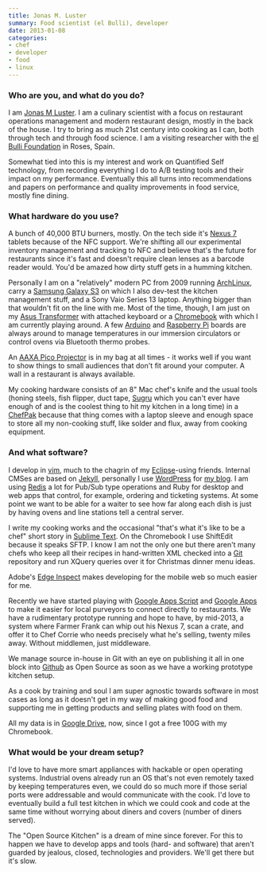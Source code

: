 ```yaml
---
title: Jonas M. Luster
summary: Food scientist (el Bulli), developer
date: 2013-01-08
categories:
- chef
- developer
- food
- linux
---
```


### Who are you, and what do you do?

I am [Jonas M Luster](http://twitter.com/legerdemain "Jonas' Twitter account."). I am a culinary scientist with a focus on restaurant operations management and modern restaurant design, mostly in the back of the house. I try to bring as much 21st century into cooking as I can, both through tech and through food science. I am a visiting researcher with the [el Bulli Foundation](http://www.ruiz-geli.com/04_html/elbullifoundation.html "The el Bulli Foundation's site.") in Roses, Spain.

Somewhat tied into this is my interest and work on Quantified Self technology, from recording everything I do to A/B testing tools and their impact on my performance. Eventually this all turns into recommendations and papers on performance and quality improvements in food service, mostly fine dining.

### What hardware do you use?

A bunch of 40,000 BTU burners, mostly. On the tech side it's [Nexus 7][nexus-7] tablets because of the NFC support. We're shifting all our experimental inventory management and tracking to NFC and believe that's the future for restaurants since it's fast and doesn't require clean lenses as a barcode reader would. You'd be amazed how dirty stuff gets in a humming kitchen.

Personally I am on a "relatively" modern PC from 2009 running [ArchLinux][arch-linux], carry a [Samsung Galaxy S3][galaxy-s-iii] on which I also dev-test the kitchen management stuff, and a Sony Vaio Series 13 laptop. Anything bigger than that wouldn't fit on the line with me. Most of the time, though, I am just on my [Asus Transformer][eee-pad-transformer-tf101] with attached keyboard or a [Chromebook][] with which I am currently playing around. A few [Arduino][] and [Raspberry Pi][raspberry-pi] boards are always around to manage temperatures in our immersion circulators or control ovens via Bluetooth thermo probes.

An [AAXA Pico Projector][p3-pico] is in my bag at all times - it works well if you want to show things to small audiences that don't fit around your computer. A wall in a restaurant is always available.

My cooking hardware consists of an 8" Mac chef's knife and the usual tools (honing steels, fish flipper, duct tape, [Sugru][] which you can't ever have enough of and is the coolest thing to hit my kitchen in a long time) in a [ChefPak][edge] because that thing comes with a laptop sleeve and enough space to store all my non-cooking stuff, like solder and flux, away from cooking equipment.

### And what software?

I develop in [vim][], much to the chagrin of my [Eclipse][]-using friends. Internal CMSes are based on [Jekyll][], personally I use [WordPress][] for [my blog](http://jml.is/ "Jonas' weblog."). I am using [Redis][] a lot for Pub/Sub type operations and Ruby for desktop and web apps that control, for example, ordering and ticketing systems. At some point we want to be able for a waiter to see how far along each dish is just by having ovens and line stations tell a central server. 

I write my cooking works and the occasional "that's what it's like to be a chef" short story in [Sublime Text][sublime-text]. On the Chromebook I use ShiftEdit because it speaks SFTP. I know I am not the only one but there aren't many chefs who keep all their recipes in hand-written XML checked into a [Git][] repository and run XQuery queries over it for Christmas dinner menu ideas.

Adobe's [Edge Inspect][edge-inspect] makes developing for the mobile web so much easier for me.

Recently we have started playing with [Google Apps Script][google-apps-script] and [Google Apps][g-suite] to make it easier for local purveyors to connect directly to restaurants. We have a rudimentary prototype running and hope to have, by mid-2013, a system where Farmer Frank can whip out his Nexus 7, scan a crate, and offer it to Chef Corrie who needs precisely what he's selling, twenty miles away. Without middlemen, just middleware.

We manage source in-house in Git with an eye on publishing it all in one block into [Github][] as Open Source as soon as we have a working prototype kitchen setup.

As a cook by training and soul I am super agnostic towards software in most cases as long as it doesn't get in my way of making good food and supporting me in getting products and selling plates with food on them.

All my data is in [Google Drive][google-docs], now, since I got a free 100G with my Chromebook.

### What would be your dream setup?

I'd love to have more smart appliances with hackable or open operating systems. Industrial ovens already run an OS that's not even remotely taxed by keeping temperatures even, we could do so much more if those serial ports were addressable and would communicate with the cook. I'd love to eventually build a full test kitchen in which we could cook and code at the same time without worrying about diners and covers (number of diners served).

The "Open Source Kitchen" is a dream of mine since forever. For this to happen we have to develop apps and tools (hard- and software) that aren't guarded by jealous, closed, technologies and providers. We'll get there but it's slow.

[arch-linux]: https://www.archlinux.org/ "A Linux distro."
[arduino]: https://www.arduino.cc/ "Open-source prototyping hardware."
[chromebook]: http://www.google.com/intl/en/chrome/devices/features/ "A laptop built for only running Web apps."
[eclipse]: https://www.eclipse.org/ "A flexible, open-source IDE."
[edge-inspect]: https://creative.adobe.com/products/inspect "A cross-browser testing service"
[edge]: https://www.amazon.com/Chef-Pak-Fully-Loaded-9-Piece/dp/B003WAFJEM "A backpack for chefs."
[eee-pad-transformer-tf101]: https://www.pcmag.com/article2/0,2817,2383976,00.asp "An Android-based tablet/laptop."
[g-suite]: https://gsuite.google.com/ "A hosted solution for email, calendaring and more."
[galaxy-s-iii]: https://www.samsung.com/global/galaxys3/ "An Android-based smartphone."
[git]: https://git-scm.com/ "A version control system."
[github]: https://github.com/ "A Git code repository service."
[google-apps-script]: http://www.google.com/script/start/ "A scripting language"
[google-docs]: https://en.wikipedia.org/wiki/Google_Docs "A web-based office suite."
[jekyll]: https://jekyllrb.com/ "A static site generator."
[nexus-7]: http://www.google.com/nexus/#/7 "An Android tablet."
[p3-pico]: http://www.aaxatech.com/products/p3_pico_projector.htm "A portable, battery-powered projector."
[raspberry-pi]: https://en.wikipedia.org/wiki/Raspberry_Pi "A single-board hackable computer."
[redis]: https://redis.io/ "A key-value data store and more."
[sublime-text]: http://www.sublimetext.com/ "A coder's text editor."
[sugru]: https://sugru.com/ "A self-setting rubber."
[vim]: https://www.vim.org/ "A command-line text editor."
[wordpress]: https://wordpress.com/ "Weblog publishing software."
